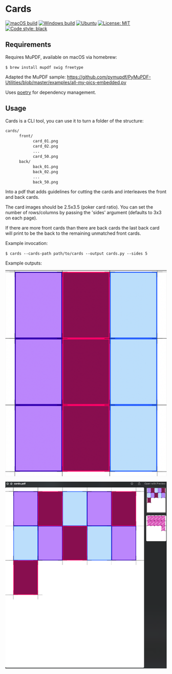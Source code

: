 # Cards

[![macOS build](https://github.com/Chuntttttt/Cards/actions/workflows/macos.yaml/badge.svg)](https://github.com/Chuntttttt/Cards/actions/workflows/macos.yaml) [![Windows build](https://github.com/Chuntttttt/Cards/actions/workflows/windows.yaml/badge.svg)](https://github.com/Chuntttttt/Cards/actions/workflows/windows.yaml) [![Ubuntu](https://github.com/Chuntttttt/Cards/actions/workflows/ubuntu.yaml/badge.svg)](https://github.com/Chuntttttt/Cards/actions/workflows/ubuntu.yaml) [![License: MIT](https://img.shields.io/badge/License-MIT-yellow.svg)](https://opensource.org/licenses/MIT) [![Code style: black](https://img.shields.io/badge/code%20style-black-000000.svg)](https://github.com/psf/black)


## Requirements

Requires MuPDF, available on macOS via homebrew:

`$ brew install mupdf swig freetype`

Adapted the MuPDF sample: https://github.com/pymupdf/PyMuPDF-Utilities/blob/master/examples/all-my-pics-embedded.py

Uses [poetry](https://python-poetry.org) for dependency management.

## Usage

Cards is a CLI tool, you can use it to turn a folder of the structure:

```
cards/
      front/
            card_01.png
            card_02.png
            ...
            card_50.png
      back/
            back_01.png
            back_02.png
            ...
            back_50.png
```

Into a pdf that adds guidelines for cutting the cards and interleaves the front and back cards.

The card images should be 2.5x3.5 (poker card ratio). You can set the number of rows/columns by
passing the 'sides' argument (defaults to 3x3 on each page).

If there are more front cards than there are back cards the last back card will print to be the
back to the remaining unmatched front cards.

Example invocation:

`$ cards --cards-path path/to/cards --output cards.py --sides 5`

Example outputs:

![3x3 example](./static/pdf_example.png)

![5x5 example](./static/pdf_example_2.png)